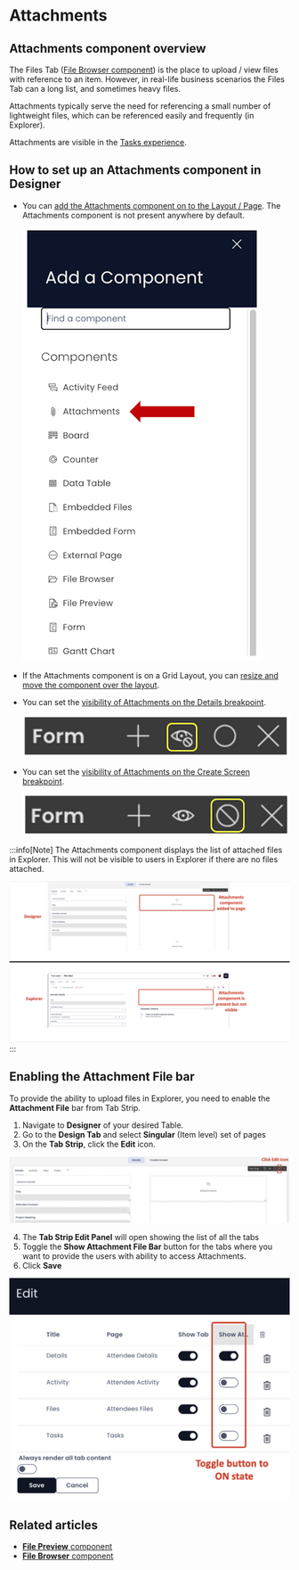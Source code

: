 # Attachments

## Attachments component overview

The Files Tab ([File Browser component](../file-browser/file-browser.md "What is a File Browser component on a Layout / Page?")) is the place to upload / view files with reference to an item. However, in real-life business scenarios the Files Tab can a long list, and sometimes heavy files.

Attachments typically serve the need for referencing a small number of lightweight files, which can be referenced easily and frequently (in Explorer).

Attachments are visible in the [Tasks experience](</docs/Rapid/3-User Manual/glossary/glossary.md#task-experience> "Task Experience").

## How to set up an Attachments component in Designer

- You can [add the Attachments component on to the Layout / Page](/docs/Rapid/4-Keyper%20Manual/2-Designer/2-Pages/3-Components/1-overview/1-overview.md "How to add a component to a Layout / Page?"). The Attachments component is not present anywhere by default.  

    ![Component list](<Component list.png>)

- If the Attachments component is on a Grid Layout, you can [resize and move the component over the layout](/docs/Rapid/4-Keyper%20Manual/2-Designer/2-Pages/5-how-to-guides/how-to-arrange-a-component-on-a-grid/how-to-arrange-a-component-on-a-grid.md "How to arrange a component on Grid layout?").
- You can set the [visibility of Attachments on the Details breakpoint](/docs/Rapid/4-Keyper%20Manual/2-Designer/2-Pages/5-how-to-guides/how-to-hide-components-on-breakpoints/how-to-hide-components-on-breakpoints.md "How to set a component to be visible / hidden on 'Item Details' and 'Create' breakpoints?").   

    ![Visibility toggle](<../Visiblity toggle.png>)
- You can set the [visibility of Attachments on the Create Screen breakpoint](/docs/Rapid/4-Keyper%20Manual/2-Designer/2-Pages/5-how-to-guides/how-to-hide-components-on-breakpoints/how-to-hide-components-on-breakpoints.md "How to set a component to be visible / hidden on 'Item Details' and 'Create' breakpoints?").   

    ![Display toggle](<../Display toggle.png>)

:::info[Note]
The Attachments component displays the list of attached files in Explorer. This will not be visible to users in Explorer if there are no files attached.

![A screenshot of how the attachments component is visible in Designer, but will become invisible in Explorer if no files are attached to the component. The screenshot is a comparison, with Designer on top and Explorer's view underneath.](<Attachments Designer.png>)
:::

## Enabling the Attachment File bar

To provide the ability to upload files in Explorer, you need to enable the **Attachment File** bar from Tab Strip.

1. Navigate to **Designer** of your desired Table.
2. Go to the **Design Tab** and select **Singular** (Item level) set of pages
3. On the **Tab Strip**, click the **Edit** icon.

![A screenshot demonstrating the location and appearance of the "Edit" icon for the Tab Strip. The user has selected the pencil icon in the upper right corner. The screenshot is annotated with a red box to highlight the location of the button and is also annotated with text that reads "Click Edit icon".](<Designer Tab Strip Edit.png>)

4. The **Tab Strip Edit Panel** will open showing the list of all the tabs
5. Toggle the **Show Attachment File Bar** button for the tabs where you want to provide the users with ability to access Attachments.
5. Click **Save**

![A screenshot that demonstrates how to set the "Show Attachments" toggle so that users can see attachments on different tab strips of an item page.](<Show Attachments.png>)

## Related articles

- [**File Preview** component](/docs/Rapid/4-Keyper%20Manual/2-Designer/2-Pages/3-Components/file-preview/file-preview.md "What is a File Preview component on a Layout / Page?")
- [**File Browser** component](../file-browser/file-browser.md "What is a File Browser component on a Layout / Page?")
